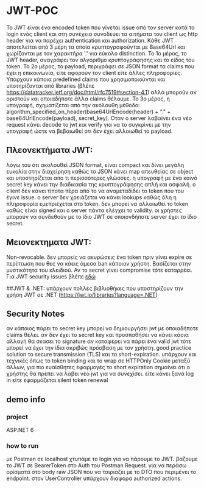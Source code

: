 # JWT-POC

To JWT είναι ένα encoded token που γίνεται issue από τον server κατά το login ενός client και στη συνέχεια συνοδεύει τα αιτήματα του client ως http header για να παρέχει authentication και authorization. Κάθε JWT αποτελείται από 3 μέρη τα οποία κρυπτογραφούνται με Base64Url και χωρίζονται με τον χαρακτήρα '.' για εύκολο distinction. Το 1ο μέρος, το JWT header, αναγράφει τον αλγόριθμο κρυπτογράφησης και το είδος του token. Το 2ο μέρος, το payload, περιγράφει σε JSON format τα claims που έχει η επικοινωνία, είτε αφορούν τον client είτε άλλες πληροφορίες. Υπάρχουν κάποια predefined claims που χρησιμοποιούνται και υποτηρίζονται από libraries (βλέπε https://datatracker.ietf.org/doc/html/rfc7519#section-4.1) αλλά μπορούν αν οριστούν και οποιαδήποτε άλλα claims θέλουμε. Το 3ο μέρος, η υπογραφή, σχηματίζεται από την ακόλουθη μέθοδο: algorithm_specified_on_header(base64UrlEncode(header) + "." + base64UrlEncode(payload), secret_key). Οταν ο server λαβαίνει ένα νέο request κάνει decode το jwt και verify για να το συγκρίνει με την υπογραφή ώστε να βεβαιωθεί ότι δεν έχει αλλοιωθεί το payload.

## Πλεονεκτήματα JWT:
λόγω του ότι ακολουθεί JSON format, είναι compact και δίνει μεγάλη ευκολία στην διαχείρηση καθώς το JSON κάνει map απευθείας σε object και υποστηρίζεται απο τι περισσότερες γλώσσες.
η υπογραφή με ένα κοινό secret key κάνει την διαδικασία της κρυπτογράφησης απλή και ασφαλή.
ο client δεν κάνει τίποτα πέρα από το να αναμεταδίδει το token που του έγινε issue.
ο server δεν χρειάζεται να κάνει lookups καθώς όλη η πληροφορία εμεπριέχεται στο token.
δεν μπορεί να αλλοιωθεί το token καθώς είναι signed και ο server πάντα ελέγχει το validity.
οι χρήστες μπορούν να συνδεθούν με το ίδιο JWT σε οποιονδήποτε server έχει το ίδιο secret.
## Μειονεκτηματα JWT:
Non-revocable. δεν μπορείς να ακυρώσεις ένα token πριν γίνει expire σε περίπτωση που θες να κάεις άμεσα ban κάποιον χρήστη.
Βασίζεται στην μυστικότητα του κλειδιού. Αν το secret γίνει compromise τότε καταρρέει.
Για JWT security issues βλέπε [εδώ](https://portswigger.net/web-security/jwt)

##JWT & .NET:
υπάρχουν πολλές βιβλιοθήκες που υποστηρίζουν την χρήση JWT σε .NET (https://jwt.io/libraries?language=.NET)


## Security Notes
αν κάποιος πάρει το secret key μπορεί να δημιουργήσει jwt με οποιαδήποτε claims θέλει.
αν δεν έχει το secret key και προσπαθήσει να κάνει κάοια αλλαγή θα σκασει το signature
αν καταφέρει να πάρει ένα valid jwt τότε μπορεί να έχει την ίδια ακριβώς πρόσβαση με τον χρήστη. good practice solution το secure transmission (TLS) και το short-expiration. υπάρχουν και τεχνικές όπως το token binding και το wrap σε HTTPOnly Cookie μεταξύ άλλων, για πιο ευαίσθητες εφαρμογές
το short expiration σημαίνει ότι ο χρήστης θα πρέπει να λάβει νέο jwt για να συνεχίσει. είτε κάνει ξανά log in είτε εφαρμόζεται silent token renewal

## demo info

### project
ASP.NET 6

### how to run
με Postman σε localhost χτυπάμε το login για να πάρουμε το JWT.
βαζουμε το JWT σε BearerToken στο Auth του Postman Request.
για να περάσω ορίσματα στο body raw JSON που να ταιριάζει με το DTO που περιμένει το endpoint.
στον UserController υπάρχουν διαφορα authorized actions.
